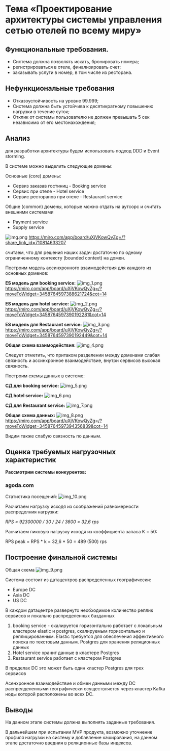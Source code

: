 # Тема «Проектирование архитектуры системы управления сетью отелей по всему миру»

## Функциональные требования.

- Система должна позволять искать, бронировать номера;
- регистрироваться в отеле, финализировать счет;
- заказывать услуги в номер, в том числе из ресторана.

## Нефункциональные требования

- Отказоустойчивость на уровне 99.999;
- Система должна быть устойчива к десятикратному повышению нагрузки в течение суток;
- Отклик от системы пользователю не должен превышать 5 сек независимо от его местонахождения;

## Анализ

для разработки архитектуры будем использовать подход DDD и Event storming.

В системе можно выделить следующие домены:

Основные (core) домены:
- Сервиз заказав гостиниц - Booking service
- Сервис при отеле - Hotel service
- Сервис ресторанов при отеле - Restaurant service

Общие (common) домены, которые можно отдать на аутсорс и считать внешними системами 
- Payment service
- Supply service

![img.png](img.png)
https://miro.com/app/board/uXjVKowQyZg=/?share_link_id=710814633207

считаем, что для решения наших задач достаточно по одному ограниченному контексту (bounded context) 
на домен.

Построим модель ассинхронного взаимодействия для каждого из основных доменов:

**ES модель для booking service:**
![img_1.png](img_1.png)
https://miro.com/app/board/uXjVKowQyZg=/?moveToWidget=3458764597388621724&cot=14

**ES модель для hotel service:**
![img_2.png](img_2.png)
https://miro.com/app/board/uXjVKowQyZg=/?moveToWidget=3458764597390192281&cot=14

**ES модель для Restaurant service:**
![img_3.png](img_3.png)
https://miro.com/app/board/uXjVKowQyZg=/?moveToWidget=3458764597390192449&cot=14

**Общая схема взаимодействия:**
![img_4.png](img_4.png)

Следует отметить, что притаком разделении между доменами слабая связность и ассинхронное взаимодействие,
внутри сервисов высокая связность.

Построим схемы данных в системе:

**СД для booking service:**
![img_5.png](img_5.png)

**СД hotel service:**
![img_6.png](img_6.png)

**СД для Restaurant service:**
![img_7.png](img_7.png)

**Общая схема данных:**
![img_8.png](img_8.png)
https://miro.com/app/board/uXjVKowQyZg=/?moveToWidget=3458764597394356839&cot=14

Видим также слабую связность по данным.

## Оценка требуемых нагрузочных характеристик

**Рассмотрим системы конкурентов:**

### agoda.com
Статистика посещений:
![img_10.png](img_10.png)

Расчитаем нагрузку исходя из соображений равномерности распределния нагрузки:

_RPS = 92300000 / 30 / 24 / 3600 = 32,6 rps_

Расчитаем пиковую нагрузку исходя из коэффициента запаса K = 50:

RPS peak = RPS * k = 32,6 * 50 = 489 (500) rps

## Построение финальной системы

Общая схема 
![img_9.png](img_9.png)

Система состоит из датацентров распределенных географически:
- Europe DC
- Asia DC
- US DC

В каждом датацентре развернуто необходимое количество реплик сервисов и локально распределенных базданных
1. booking service - скалируется горизонтально работает с локальным кластером elastic и postgres, скалируемым 
горизонтально и реплицированным. Elastic требуется для обеспечения эффективного поиска по текстовым данным. 
Postgres для хранения реляционных данных
2. Hotel service хранит данные в кластере Postgres 
3. Restaurant service работает с кластером Postgres

В пределах DC это может быть один кластер Postgres для трех сервисов

Асенхронное взаимодействие и обмен данными между DC распрелделенными географически осуществляется через кластер 
Kafka ноды которой расположены во всех DC.

## Выводы

На данном этапе системы должна выполнять заданные требования.

В дальнейшем при испытании MVP продукта, возможно уточнение профиля нагрузки на систему и добавление кэширования,
на данном этапе достаточно введния в реляционные базы индексов.
